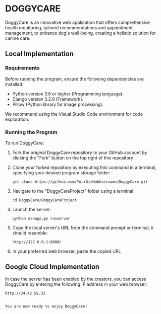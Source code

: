 # DOGGYCARE
DoggyCare is an innovative web application that offers comprehensive health monitoring, tailored recommendations and appointment management, to enhance dog's well-being, creating a holistic solution for canine care.

## Local Implementation

### Requirements
Before running the program, ensure the following dependencies are installed:

- Python version 3.6 or higher (Programming language).
- Django version 3.2.8 (Framework).
- Pillow (Python library for image processing).

We recommend using the Visual Studio Code environment for code exploration.

### Running the Program
To run DoggyCare:

1. Fork the original DoggyCare repository to your GitHub account by clicking the "Fork" button on the top right of this repository .
 
2. Clone your forked repository by executing this command in a terminal, specifying your desired program storage folder:

   ```shell
   git clone https://github.com/YourGitHubUsername/DoggyCare.git

3. Navigate to the "DoggyCareProject" folder using a terminal:

   ```shell
   cd DoggyCare/DoggyCareProject
   
4. Launch the server:

   ```shell
   python manage.py runserver

5. Copy the local server's URL from the command prompt or terminal, it should resemble:

   ```shell
   http://127.0.0.1:8000/
   
6. In your preferred web browser, paste the copied URL


## Google Cloud Implementation

In case the server has been enabled by the creators, you can access DoggyCare by entering the following IP address in your web browser:

   ```shell
   http://34.42.58.33


You are now ready to enjoy DoggyCare!
